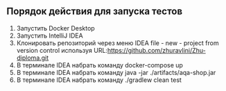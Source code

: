 ## Порядок действия для запуска тестов ##
1. Запустить Docker Desktop
2. Запустить IntelliJ IDEA
3. Клонировать репозиторий через меню IDEA file - new - project from version control используя URL:https://github.com/zhuravlini/Zhu-diploma.git
4. В терминале IDEA набрать команду docker-compose up
5. В терминале IDEA набрать команду java -jar ./artifacts/aqa-shop.jar
6. В терминале IDEA набрать команду ./gradlew clean test
